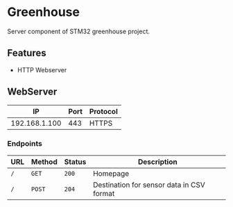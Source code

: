 # Greenhouse

Server component of STM32 greenhouse project.

## Features

- HTTP Webserver

## WebServer

| IP | Port | Protocol |
|----|------|----------|
| 192.168.1.100 | 443 | HTTPS |

### Endpoints

| URL | Method | Status | Description |
|-----|--------|--------|-------------|
| `/` | `GET`  | `200`  | Homepage    |
| `/` | `POST` | `204`  | Destination for sensor data in CSV format |